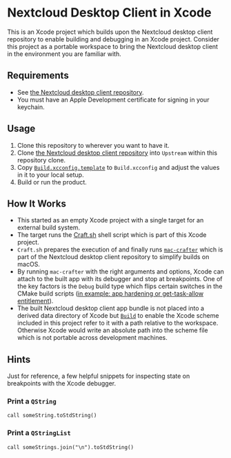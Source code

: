 # Nextcloud Desktop Client in Xcode

This is an Xcode project which builds upon the Nextcloud desktop client repository to enable building and debugging in an Xcode project.
Consider this project as a portable workspace to bring the Nextcloud desktop client in the environment you are familiar with.

## Requirements

- See [the Nextcloud desktop client repository](https://github.com/nextcloud/desktop).
- You must have an Apple Development certificate for signing in your keychain.

## Usage

1. Clone this repository to wherever you want to have it.
2. Clone [the Nextcloud desktop client repository](https://github.com/nextcloud/desktop) into `Upstream` within this repository clone. 
3. Copy [`Build.xcconfig.template`](Build.xcconfig.template) to `Build.xcconfig` and adjust the values in it to your local setup.
4. Build or run the product.

## How It Works

- This started as an empty Xcode project with a single target for an external build system.
- The target runs the [Craft.sh](Craft.sh) shell script which is part of this Xcode project.
- `Craft.sh` prepares the execution of and finally runs [`mac-crafter`](https://github.com/nextcloud/desktop/tree/master/admin/osx/mac-crafter) which is part of the Nextcloud desktop client repository to simplify builds on macOS.
- By running `mac-crafter` with the right arguments and options, Xcode can attach to the built app with its debugger and stop at breakpoints. One of the key factors is the `Debug` build type which flips certain switches in the CMake build scripts ([in example: app hardening or get-task-allow entitlement](https://github.com/nextcloud/desktop/pull/8474/files)).
- The built Nextcloud desktop client app bundle is not placed into a derived data directory of Xcode but [`Build`](./Build) to enable the Xcode scheme included in this project refer to it with a path relative to the workspace. Otherwise Xcode would write an absolute path into the scheme file which is not portable across development machines. 

## Hints

Just for reference, a few helpful snippets for inspecting state on breakpoints with the Xcode debugger.

### Print a `QString`

```lldb
call someString.toStdString()
```

### Print a `QStringList`

```lldb
call someStrings.join("\n").toStdString()
```
